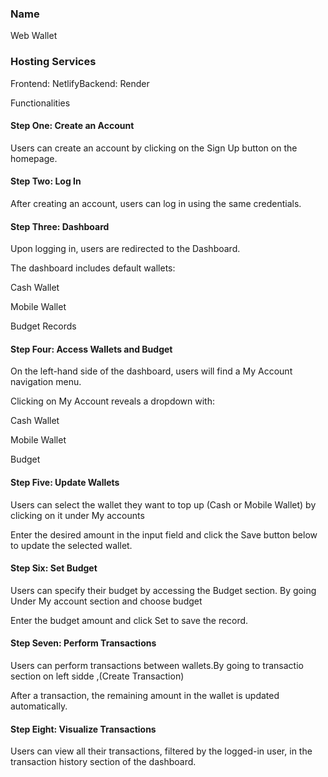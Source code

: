 ### Name

Web Wallet

### Hosting Services

Frontend: NetlifyBackend: Render

Functionalities

#### Step One: Create an Account

Users can create an account by clicking on the Sign Up button on the homepage.

#### Step Two: Log In

After creating an account, users can log in using the same credentials.

#### Step Three: Dashboard

Upon logging in, users are redirected to the Dashboard.

The dashboard includes default wallets:

Cash Wallet

Mobile Wallet

Budget Records

#### Step Four: Access Wallets and Budget

On the left-hand side of the dashboard, users will find a My Account navigation menu.

Clicking on My Account reveals a dropdown with:

Cash Wallet

Mobile Wallet

Budget

#### Step Five: Update Wallets

Users can select the wallet they want to top up (Cash or Mobile Wallet) by clicking on it under My accounts

Enter the desired amount in the input field and click the Save button below to update the selected wallet.

#### Step Six: Set Budget

Users can specify their budget by accessing the Budget section. By going Under My account section and choose budget 

Enter the budget amount and click Set to save the record.

#### Step Seven: Perform Transactions

Users can perform transactions between wallets.By going to transactio section on left sidde ,(Create Transaction)

After a transaction, the remaining amount in the wallet is updated automatically.

#### Step Eight: Visualize Transactions

Users can view all their transactions, filtered by the logged-in user, in the transaction history section of the dashboard.